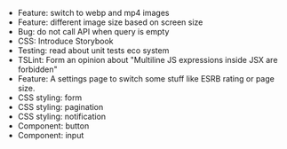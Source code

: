 - Feature: switch to webp and mp4 images
- Feature: different image size based on screen size
- Bug: do not call API when query is empty
- CSS: Introduce Storybook
- Testing: read about unit tests eco system
- TSLint: Form an opinion about "Multiline JS expressions inside JSX are forbidden"
- Feature: A settings page to switch some stuff like ESRB rating or page size.
- CSS styling: form
- CSS styling: pagination
- CSS styling: notification
- Component: button
- Component: input
